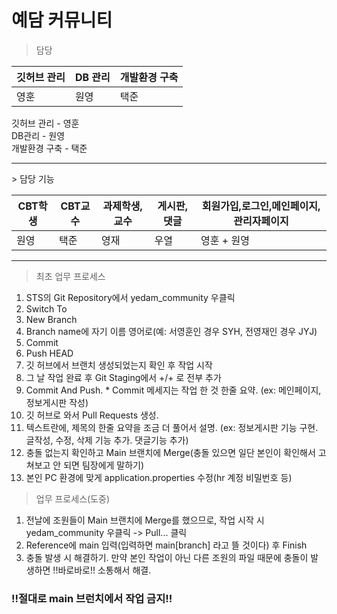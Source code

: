 # 예담 커뮤니티

> 담당
<table>
 <thead>
   <th>깃허브 관리</th>
   <th>DB 관리</th>
   <th>개발환경 구축</th>
 </thead>
 <tbody>
   <td>영훈</td>
   <td>원영</td>
   <td>택준</td>
 </tbody>
</table>
깃허브 관리 - 영훈 <br>
DB관리 - 원영 <br>
개발환경 구축 - 택준
<hr>
> 담당 기능
<table>
 <thead>
   <th>CBT학생</th>
   <th>CBT교수</th>
   <th>과제학생,교수</th>
   <th>게시판,댓글</th>
   <th>회원가입,로그인,메인페이지,관리자페이지</th>
 </thead>
 <tbody>
   <td>원영</td>
   <td>택준</td>
   <td>영재</td>
   <td>우열</td>
   <td>영훈 + 원영</td>
 </tbody>
</table>


<hr>

>  최초 업무 프로세스
1. STS의 Git Repository에서 yedam_community 우클릭
2. Switch To
3. New Branch
4. Branch name에 자기 이름 영어로(예: 서영훈인 경우 SYH, 전영재인 경우 JYJ)
5. Commit
6. Push HEAD
7. 깃 허브에서 브랜치 생성되었는지 확인 후 작업 시작
8. 그 날 작업 완료 후 Git Staging에서 +/+ 로 전부 추가
9. Commit And Push. * Commit 메세지는 작업 한 것 한줄 요약. (ex: 메인페이지, 정보게시판 작성)
10. 깃 허브로 와서 Pull Requests 생성.
11. 텍스트란에, 제목의 한줄 요약을 조금 더 풀어서 설명. (ex: 정보게시판 기능 구현. 글작성, 수정, 삭제 기능 추가. 댓글기능 추가)
12. 충돌 없는지 확인하고 Main 브랜치에 Merge(충돌 있으면 일단 본인이 확인해서 고쳐보고 안 되면 팀장에게 말하기)
13. 본인 PC 환경에 맞게 application.properties 수정(hr 계정 비밀번호 등)

>  업무 프로세스(도중)
1. 전날에 조원들이 Main 브랜치에 Merge를 했으므로, 작업 시작 시 yedam_community 우클릭 -> Pull... 클릭
2. Reference에 main 입력(입력하면 main[branch] 라고 뜰 것이다) 후 Finish
3. 충돌 발생 시 해결하기. 만약 본인 작업이 아닌 다른 조원의 파일 때문에 충돌이 발생하면 !!바로바로!! 소통해서 해결.
<h3>!!절대로 main 브런치에서 작업 금지!!</h3> 
